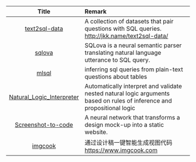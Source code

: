 | Title | Remark |
| :----: | :---- |
|[text2sql-data](https://github.com/jkkummerfeld/text2sql-data)|A collection of datasets that pair questions with SQL queries. http://jkk.name/text2sql-data/|
|[sqlova](https://github.com/naver/sqlova)|SQLova is a neural semantic parser translating natural language utterance to SQL query.|
|[mlsql](https://github.com/paulfitz/mlsql)|inferring sql queries from plain-text questions about tables|
|[Natural_Logic_Interpreter](https://github.com/ParhamP/Natural_Logic_Interpreter)|Automatically interpret and validate nested natural logic arguments based on rules of inference and propositional logic|
|[Screenshot-to-code](https://github.com/emilwallner/Screenshot-to-code)|A neural network that transforms a design mock-up into a static website.|
|[imgcook](https://github.com/taofed/imgcook)|通过设计稿一键智能生成视图代码 https://www.imgcook.com|














